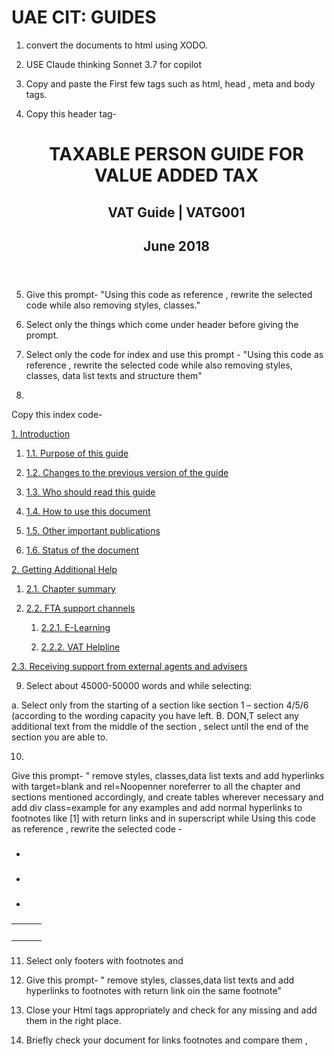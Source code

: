 # UAE CIT: GUIDES
1. convert the documents to html using XODO. 

2. USE Claude thinking Sonnet 3.7 for copilot  

3. Copy and paste the  First few tags such as html, head , meta and body tags. 

<!DOCTYPE html>
<html lang='en'>

<head>
    <meta charset='UTF-8'>
    <meta name='viewport' content='width=device-width, initial-scale=1.0'>
    <title></title>
    <link rel='stylesheet' href='https://gtlcdnstorage.blob.core.windows.net/guide/stylesheets/guide.css'>
</head>

<body>
    <div class='scope'>
 
 
<!-- Header [THIS IS FOR HEADER's]  -->

4. Copy this header tag- <header><h1>TAXABLE PERSON GUIDE FOR VALUE ADDED TAX</h1><h2>VAT Guide | VATG001</h2> <h2>June 2018</h2></header> 

 

 

 

5. Give this prompt- "Using this code as reference , rewrite the selected code while also removing styles, classes." 
 

6. Select only the things which come under header before giving the prompt. 
 
<!-- Main- Index [THIS IS FOR INDEX] -->

7. Select only the code for index and use this prompt -  "Using this code as reference , rewrite the selected code while also removing styles, classes, data list texts and structure them" 

8. 
Copy this index code- <section class="index"><p><a href="#bookmarkSection1">1. Introduction</a></p><ol><li><p><a href="#bookmarkSection1.1">1.1. Purpose of this guide</a></p></li><li><p><a   href="#bookmarkSection1.2">1.2. Changes to the previous version of the guide</a></p></li><li><p><a href="#bookmarkSection1.3">1.3. Who should read this guide</a></p></li><li><p><a href="#bookmarkSection1.4">1.4. How to use this document</a></p></li><li><p><a href="#bookmarkSection1.5">1.5. Other important publications</a></p></li><li><p><a href="#bookmarkSection1.6">1.6. Status of the document</a></p></li></ol><p><a href="#bookmarkSection2">2. Getting Additional Help</a></p><ol><li><p><a href="#bookmarkSection2.1">2.1. Chapter summary</a></p></li><li><p><a href="#bookmarkSection2.2">2.2. FTA support channels</a></p><ol><li><p><a href="#bookmarkSection2.2.1">2.2.1. E-Learning</a></p></li><li><p><a href="#bookmarkSection2.2.2">2.2.2. VAT Helpline</a></p></li></ol></li></ol><p><a href="#bookmarkSection2.3">2.3. Receiving support from external agents and advisers</a></p></section> 
 
 
<!-- Main - Body [THIS IS FOR BODY]  -->

9. Select about 45000-50000 words and while selecting: 

a. Select only from the starting of a section like section 1 – section 4/5/6 (according to the wording capacity you have left. 
B. DON,T select any additional text from the middle of the section , select until the end of the section you are able to. 
 

10. 
Give this prompt- "  remove styles, classes,data list texts  and add hyperlinks with target=blank and rel=Noopenner noreferrer to all the chapter and sections mentioned accordingly, and create tables wherever necessary and add div class=example for any examples and add normal hyperlinks to footnotes like [1] with return links and in superscript while Using this code as reference , rewrite the selected code -<section class='level-1'><article id='bookmarkSection1'><h3></h3><p></p><section class='level-2'><article id='bookmarkSection1.1'><h3></h3><p></p><ul><li><p></p></li><li><p></p></li><li><p></p></li></ul><p></p></article><article id='bookmarkSection1.2'><h3></h3><p></p></article><article id='bookmarkSection1.3'><h3></h3><p></p></article><article id='bookmarkSection1.4'><h3></h3><p></p><p></p><p></p></article><article id='bookmarkSection1.5'><h3></h3><p></p><table><tr><th></th><th></th><th></th></tr><tr><td></td><td></td><td></td></tr><tr><td></td><td></td><td></td></tr><tr><td></td><td></td><td></td></tr></table><p></p><p></p></article><article id='bookmarkSection1.6'><h3></h3><p></p></article></section></article></section> 
 
 

<!-- Footer [THIS IS FOR FOOTER]  -->

11. Select only footers with footnotes and  

12. Give this prompt- "  remove styles, classes,data list texts  and add hyperlinks to footnotes with return link oin the same footnote" 

13. Close your Html tags appropriately and check for any missing </articles> and add them in the right place. 
 
<!-- Check your links and Data  -->

14. Briefly check  your document for links footnotes and compare them , 
 

